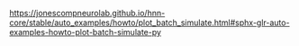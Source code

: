 <!--
# Title: 4.16 Running Batch Simulations
# Updated: 2024-01-16
#
# Contributors:
    # Dylan Daniels
-->

https://jonescompneurolab.github.io/hnn-core/stable/auto_examples/howto/plot_batch_simulate.html#sphx-glr-auto-examples-howto-plot-batch-simulate-py

